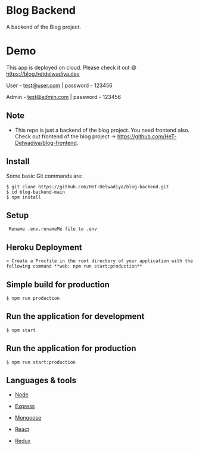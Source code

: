 # Blog Backend
A backend of the Blog project.

# Demo
This app is deployed on cloud. Please check it out :smile: https://blog.hetdelwadiya.dev

User - test@user.com | password - 123456

Admin - test@admin.com | password - 123456

## Note 

  * This repo is just a backend of the blog project. You need frontend also. Check out frontend of the blog project -> https://github.com/HeT-Delwadiya/blog-frontend.

## Install

Some basic Git commands are:

```
$ git clone https://github.com/HeT-Delwadiya/blog-backend.git
$ cd blog-backend-main
$ npm install
```

## Setup

```
 Rename .env.renameMe file to .env
```

## Heroku Deployment

```
> Create a Procfile in the root directory of your application with the following command **web: npm run start:production**
```


## Simple build for production

```
$ npm run production
```

## Run the application for development

```
$ npm start
```

## Run the application for production

```
$ npm run start:production
```

## Languages & tools

- [Node](https://nodejs.org/en/)

- [Express](https://expressjs.com/)

- [Mongoose](https://mongoosejs.com/)

- [React](https://reactjs.org/)

- [Redux](https://redux.js.org/)